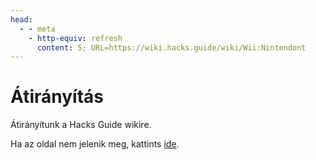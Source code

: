 ```yaml
---
head:
  - - meta
    - http-equiv: refresh
      content: 5; URL=https://wiki.hacks.guide/wiki/Wii:Nintendont
---
```


# Átirányítás

Átirányítunk a Hacks Guide wikire.

Ha az oldal nem jelenik meg, kattints [ide](https://wiki.hacks.guide/wiki/Wii:Nintendont).
